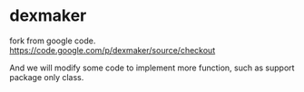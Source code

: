 dexmaker
========

fork from google code. https://code.google.com/p/dexmaker/source/checkout

And we will modify some code to implement more function, such as support package only class.
